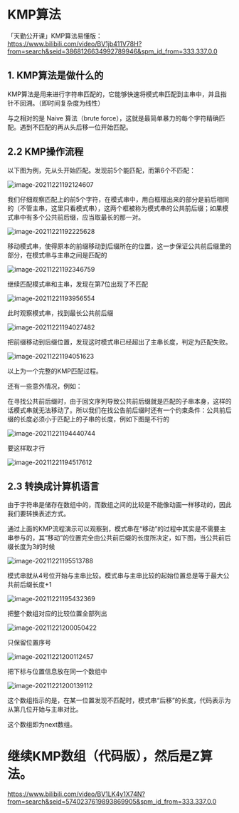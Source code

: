 # KMP算法

「天勤公开课」KMP算法易懂版：https://www.bilibili.com/video/BV1jb411V78H?from=search&seid=3868126634992789946&spm_id_from=333.337.0.0

## 1. KMP算法是做什么的

KMP算法是用来进行字符串匹配的，它能够快速将模式串匹配到主串中，并且指针不回溯。（即时间复杂度为线性）

与之相对的是 Naive 算法（brute force），这就是最简单暴力的每个字符精确匹配。遇到不匹配的再从头后移一位开始匹配。

## 2.2 KMP操作流程

以下图为例，先从头开始匹配。发现前5个能匹配，而第6个不匹配：

![image-20211221192124607](https://gitee.com/joy_thestraydog/typora/raw/master/img/image-20211221192124607.png)

我们仔细观察匹配上的前5个字符，在模式串中，用白框框出来的部分是前后相同的（不管主串，这里只看模式串），这两个框被称为模式串的公共前后缀；如果模式串中有多个公共前后缀，应当取最长的那一对。

![image-20211221192225628](https://gitee.com/joy_thestraydog/typora/raw/master/img/image-20211221192225628.png)

移动模式串，使得原本的前缀移动到后缀所在的位置，这一步保证公共前后缀里的部分，在模式串与主串之间是匹配的

![image-20211221192346759](https://gitee.com/joy_thestraydog/typora/raw/master/img/image-20211221192346759.png)

继续匹配模式串和主串，发现在第7位出现了不匹配

![image-20211221193956554](https://gitee.com/joy_thestraydog/typora/raw/master/img/image-20211221193956554.png)

此时观察模式串，找到最长公共前后缀

![image-20211221194027482](https://gitee.com/joy_thestraydog/typora/raw/master/img/image-20211221194027482.png)

把前缀移动到后缀位置，发现这时模式串已经超出了主串长度，判定为匹配失败。

![image-20211221194051623](https://gitee.com/joy_thestraydog/typora/raw/master/img/image-20211221194051623.png)

以上为一个完整的KMP匹配过程。

还有一些意外情况，例如：

在寻找公共前后缀时，由于回文序列导致公共前后缀就是匹配的子串本身，这样的话模式串就无法移动了。所以我们在找公告前后缀时还有一个约束条件：公共前后缀的长度必须小于匹配上的子串的长度，例如下图是不行的

![image-20211221194440744](https://gitee.com/joy_thestraydog/typora/raw/master/img/image-20211221194440744.png)

要这样取才行

![image-20211221194517612](https://gitee.com/joy_thestraydog/typora/raw/master/img/image-20211221194517612.png)

## 2.3 转换成计算机语言

由于字符串是储存在数组中的，而数组之间的比较是不能像动画一样移动的，因此我们要转换表述方式。

通过上面的KMP流程演示可以观察到，模式串在“移动”的过程中其实是不需要主串参与的，其“移动”的位置完全由公共前后缀的长度所决定，如下图，当公共前后缀长度为3的时候

![image-20211221195513788](https://gitee.com/joy_thestraydog/typora/raw/master/img/image-20211221195513788.png)

模式串就从4号位开始与主串比较。模式串与主串比较的起始位置总是等于最大公共前后缀长度+1

![image-20211221195432369](https://gitee.com/joy_thestraydog/typora/raw/master/img/image-20211221195432369.png)

把整个数组对应的比较位置全部列出

![image-20211221200050422](https://gitee.com/joy_thestraydog/typora/raw/master/img/image-20211221200050422.png)

只保留位置序号

![image-20211221200112457](https://gitee.com/joy_thestraydog/typora/raw/master/img/image-20211221200112457.png)

把下标与位置信息放在同一个数组中

![image-20211221200139112](https://gitee.com/joy_thestraydog/typora/raw/master/img/image-20211221200139112.png)

这个数组指示的是，在某一位置发现不匹配时，模式串“后移”的长度，代码表示为从第几位开始与主串对比。

这个数组即为next数组。

# 继续KMP数组（代码版），然后是Z算法。

https://www.bilibili.com/video/BV1LK4y1X74N?from=search&seid=5740237619893869905&spm_id_from=333.337.0.0
